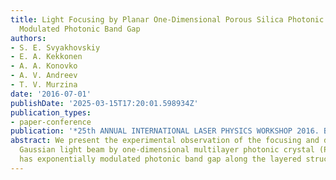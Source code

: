 ```yaml
---
title: Light Focusing by Planar One-Dimensional Porous Silica Photonic Crystals with
  Modulated Photonic Band Gap
authors:
- S. E. Svyakhovskiy
- E. A. Kekkonen
- A. A. Konovko
- A. V. Andreev
- T. V. Murzina
date: '2016-07-01'
publishDate: '2025-03-15T17:20:01.598934Z'
publication_types:
- paper-conference
publication: '*25th ANNUAL INTERNATIONAL LASER PHYSICS WORKSHOP 2016. Book of Abstract*'
abstract: We present the experimental observation of the focusing and defocusing of
  Gaussian light beam by one-dimensional multilayer photonic crystal (PhC). The PhC
  has exponentially modulated photonic band gap along the layered structure.
---
```

